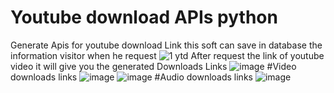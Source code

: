 # Youtube download APIs python
 Generate Apis for youtube download Link this soft can save in database the information visitor when he request
 ![1 ytd](https://user-images.githubusercontent.com/51479761/132063912-7b836f2c-d2f7-4bb8-9693-d7be72bb15cd.JPG)
 After request the link of youtube video it will give you the generated Downloads Links
 ![image](https://user-images.githubusercontent.com/51479761/132064188-59a77a0d-8532-42a3-ae6c-852bce7d8943.png)
#Video downloads links
 ![image](https://user-images.githubusercontent.com/51479761/132064477-7cd9d795-ef6f-4434-86cc-9238b75c6cbb.png)
 ![image](https://user-images.githubusercontent.com/51479761/132064597-8adeb3e9-4831-45f7-b6ea-a4d3d9bebdc9.png)
#Audio downloads links
![image](https://user-images.githubusercontent.com/51479761/132064627-38475c05-4e4b-4731-902d-a70c39382b31.png)
